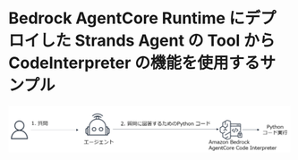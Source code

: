 # Bedrock AgentCore Runtime にデプロイした Strands Agent の Tool から CodeInterpreter の機能を使用するサンプル

![interpreter1](images/code-interpreter2.png)

